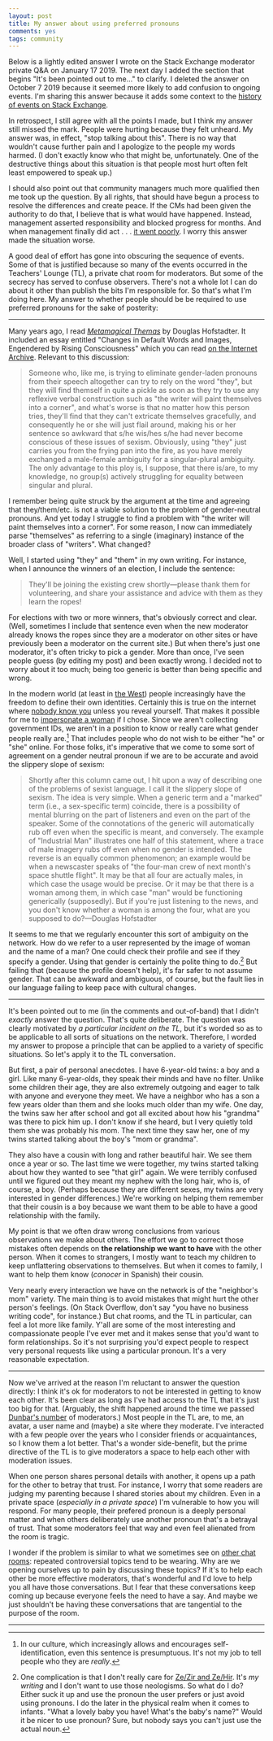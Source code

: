 ```yaml
---
layout: post
title: My answer about using preferred pronouns
comments: yes
tags: community
---
```


Below is a lightly edited answer I wrote on the Stack Exchange
moderator private Q&A on January 17 2019. The next day I added the
section that begins "It's been pointed out to me..." to clarify. I
deleted the answer on October 7 2019 because it seemed more likely to
add confusion to ongoing events. I'm sharing this answer because it
adds some context to the [history of events on Stack
Exchange](https://meta.stackexchange.com/questions/354978/responding-to-the-lavender-letter-and-commitments-moving-forward/355520#355520). 

In retrospect, I still agree with all the points I made, but I think
my answer still missed the mark. People were hurting because they felt
unheard. My answer was, in effect, "stop talking about this". There is
no way that wouldn't cause further pain and I apologize to the people
my words harmed. (I don't exactly know who that might be,
unfortunately. One of the destructive things about this situation is
that people most hurt often felt least empowered to speak up.)

I should also point out that community managers much more qualified
then me took up the question. By all rights, that should have begun a
process to resolve the differences and create peace. If the CMs had
been given the authority to do that, I believe that is what would have
happened. Instead, management asserted responsibility and blocked
progress for months. And when management finally did act . . . [it
went poorly](/2020/04/03/pronoun_retro.html). I worry this answer made
the situation worse.

A good deal of effort has gone into obscuring the sequence of
events. Some of that is justified because so many of the events
occurred in the Teachers' Lounge (TL), a private chat room for
moderators. But some of the secrecy has served to confuse
observers. There's not a whole lot I can do about it other than
publish the bits I'm responsible for. So that's what I'm doing
here. My answer to whether people should be be required to use
preferred pronouns for the sake of posterity:

---

Many years ago, I read [_Metamagical
Themas_](https://www.amazon.com/exec/obidos/ASIN/0465045669) by
Douglas Hofstadter. It included an essay entitled "Changes in Default
Words and Images, Engendered by Rising Consciousness" which you can
read [on the Internet
Archive](https://archive.org/details/MetamagicalThemas/page/n143). Relevant
to this discussion:

> Someone who, like me, is trying to eliminate gender-laden pronouns
> from their speech altogether can try to rely on the word "they", but
> they will find themself in quite a pickle as soon as they try to use
> any reflexive verbal construction such as "the writer will paint
> themselves into a corner", and what's worse is that no matter how
> this person tries, they'll find that they can't extricate themselves
> gracefully, and consequently he or she will just flail around,
> making his or her sentence so awkward that s/he wis/hes s/he had
> never become conscious of these issues of sexism. Obviously, using
> "they" just carries you from the frying pan into the fire, as you
> have merely exchanged a male-female ambiguity for a singular-plural
> ambiguity. The only advantage to this ploy is, I suppose, that there
> is/are, to my knowledge, no group(s) actively struggling for
> equality between singular and plural.

I remember being quite struck by the argument at the time and agreeing
that they/them/etc. is not a viable solution to the problem of
gender-neutral pronouns. And yet today I struggle to find a problem
with "the writer will paint themselves into a corner". For some
reason, I now can immediately parse "themselves" as referring to a
single (imaginary) instance of the broader class of "writers". What
changed?

Well, I started using "they" and "them" in my own writing. For
instance, when I announce the winners of an election, I include the
sentence:

> They'll be joining the existing crew shortly&mdash;please thank them
> for volunteering, and share your assistance and advice with them as
> they learn the ropes!

For elections with two or more winners, that's obviously correct and
clear. (Well, sometimes I include that sentence even when the new
moderator already knows the ropes since they are a moderator on other
sites or have previously been a moderator on the current site.) But
when there's just one moderator, it's often tricky to pick a
gender. More than once, I've seen people guess (by editing my post)
and been exactly wrong. I decided not to worry about it too much;
being too generic is better than being specific and wrong.

In the modern world (at least in [the
West](https://en.wikipedia.org/wiki/Western_world)) people
increasingly have the freedom to define their own
identities. Certainly this is true on the internet where [nobody know
you](https://en.wikipedia.org/wiki/On_the_Internet,_nobody_knows_you%27re_a_dog)
unless you reveal yourself. That makes it possible for me to
[impersonate a
woman](https://jericson.github.io/2018/03/23/race_to_1k_6.html) if I
chose. Since we aren't collecting government IDs, we aren't in a
position to know or really care what gender people really
are.[^1] That includes people who do not wish to be either
"he" or "she" online. For those folks, it's imperative that we come to
some sort of agreement on a gender neutral pronoun if we are to be
accurate and avoid the slippery slope of sexism:

> Shortly after this column came out, I hit upon a way of describing
> one of the problems of sexist language. I call it the slippery slope
> of sexism. The idea is very simple. When a generic term and a
> "marked" term (i.e., a sex-specific term) coincide, there is a
> possibility of mental blurring on the part of listeners and even on
> the part of the speaker. Some of the connotations of the generic
> will automatically rub off even when the specific is meant, and
> conversely. The example of "Industrial Man" illustrates one half of
> this statement, where a trace of male imagery rubs off even when no
> gender is intended. The reverse is an equally common phenomenon; an
> example would be when a newscaster speaks of "the four-man crew of
> next month's space shuttle flight". It may be that all four are
> actually males, in which case the usage would be precise. Or it may
> be that there is a woman among them, in which case "man" would be
> functioning generically (supposedly). But if you're just listening
> to the news, and you don't know whether a woman is among the four,
> what are you supposed to do?&mdash;Douglas Hofstadter

It seems to me that we regularly encounter this sort of ambiguity on
the network. How do we refer to a user represented by the image of
woman and the name of a man? One could check their profile and see if
they specify a gender. Using that gender is certainly the polite thing
to do.[^2] But failing that (because the profile doesn't
help), it's far safer to not assume gender. That can be awkward and
ambiguous, of course, but the fault lies in our language failing to
keep pace with cultural changes.

---

It's been pointed out to me (in the comments and out-of-band) that I
didn't _exactly_ answer the question. That's quite deliberate. The
question was clearly motivated by _a particular incident on the TL_,
but it's worded so as to be applicable to all sorts of situations on
the network. Therefore, I worded my answer to propose a principle that
can be applied to a variety of specific situations. So let's apply it
to the TL conversation.

But first, a pair of personal anecdotes. I have 6-year-old twins: a
boy and a girl. Like many 6-year-olds, they speak their minds and have
no filter. Unlike some children their age, they are also extremely
outgoing and eager to talk with anyone and everyone they meet. We have
a neighbor who has a son a few years older than them and she looks
much older than my wife. One day, the twins saw her after school and
got all excited about how his "grandma" was there to pick him up. I
don't know if she heard, but I very quietly told them she was probably
his mom. The next time they saw her, one of my twins started talking
about the boy's "mom or grandma".

They also have a cousin with long and rather beautiful hair. We see
them once a year or so. The last time we were together, my twins
started talking about how they wanted to see "that girl" again. We
were terribly confused until we figured out they meant my nephew with
the long hair, who is, of course, a boy. (Perhaps because they are
different sexes, my twins are very interested in gender differences.)
We're working on helping them remember that their cousin is a boy
because we want them to be able to have a good relationship with the
family.

My point is that we often draw wrong conclusions from various
observations we make about others. The effort we go to correct those
mistakes often depends on **the relationship we want to have** with
the other person. When it comes to strangers, I mostly want to teach
my children to keep unflattering observations to themselves. But when
it comes to family, I want to help them know (_conocer_ in Spanish)
their cousin.

Very nearly every interaction we have on the network is of the
"neighbor's mom" variety. The main thing is to avoid mistakes that
might hurt the other person's feelings. (On Stack Overflow, don't say
"you have no business writing code", for instance.) But chat rooms,
and the TL in particular, can feel a lot more like family. Y'all are
some of the most interesting and compassionate people I've ever met
and it makes sense that you'd want to form relationships. So it's not
surprising you'd expect people to respect very personal requests like
using a particular pronoun. It's a very reasonable expectation.

---

Now we've arrived at the reason I'm reluctant to answer the question
directly: I think it's ok for moderators to not be interested in
getting to know each other. It's been clear as long as I've had access
to the TL that it's just too big for that. (Arguably, the shift
happened around the time we passed [Dunbar's
number](https://en.wikipedia.org/wiki/Dunbar%27s_number) of
moderators.) Most people in the TL are, to me, an avatar, a user name
and (maybe) a site where they moderate. I've interacted with a few
people over the years who I consider friends or acquaintances, so I
know them a lot better. That's a wonder side-benefit, but the prime
directive of the TL is to give moderators a space to help each other
with moderation issues.

When one person shares personal details with another, it opens up a
path for the other to betray that trust. For instance, I worry that
some readers are judging my parenting because I shared stories about
my children. Even in a private space (_especially in a private space_)
I'm vulnerable to how you will respond. For many people, their
prefered pronoun is a deeply personal matter and when others
deliberately use another pronoun that's a betrayal of trust. That some
moderators feel that way and even feel alienated from the room is
tragic.

I wonder if the problem is similar to what we sometimes see on [other
chat rooms](https://islam.meta.stackexchange.com/a/1472/138): repeated
controversial topics tend to be wearing. Why are we opening ourselves
up to pain by discussing these topics? If it's to help each other be
more effective moderators, that's wonderful and I'd love to help you
all have those conversations. But I fear that these conversations keep
coming up because everyone feels the need to have a say. And maybe we
just shouldn't be having these conversations that are tangential to
the purpose of the room.

---

[^1]: In our culture, which increasingly allows and encourages
    self-identification, even this sentence is presumptuous. It's not
    my job to tell people who they are _really_.

[^2]: One complication is that I don't really care for [Ze/Zir and
   Ze/Hir](https://www.mypronouns.org/ze-hir/). It's _my writing_ and
   I don't want to use those neologisms. So what do I do? Either suck
   it up and use the pronoun the user prefers or just avoid using
   pronouns. I do the later in the physical realm when it comes to
   infants. "What a lovely baby you have! What's the baby's name?"
   Would it be nicer to use pronoun? Sure, but nobody says you can't
   just use the actual noun.
